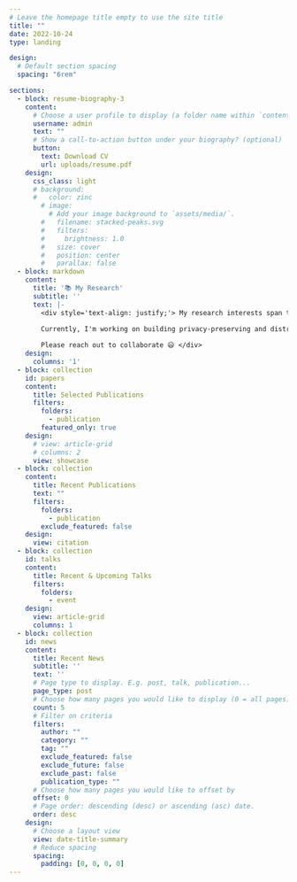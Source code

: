 ```yaml
---
# Leave the homepage title empty to use the site title
title: ""
date: 2022-10-24
type: landing

design:
  # Default section spacing
  spacing: "6rem"

sections:
  - block: resume-biography-3
    content:
      # Choose a user profile to display (a folder name within `content/authors/`)
      username: admin
      text: ""
      # Show a call-to-action button under your biography? (optional)
      button:
        text: Download CV
        url: uploads/resume.pdf
    design:
      css_class: light
      # background:
      #   color: zinc
        # image:
          # Add your image background to `assets/media/`.
        #   filename: stacked-peaks.svg
        #   filters:
        #     brightness: 1.0
        #   size: cover
        #   position: center
        #   parallax: false
  - block: markdown
    content:
      title: '📚 My Research'
      subtitle: ''
      text: |-
        <div style='text-align: justify;'> My research interests span the fields of machine learning and networking systems, including but not limited to privacy in AI/ML, wireless communications and networks, fog/edge computing and networking, intelligent reflecting surface (IRS)-aided communications, and multi-input multi-output (MIMO) communications.

        Currently, I'm working on building privacy-preserving and distributed systems.
        
        Please reach out to collaborate 😃 </div>
    design:
      columns: '1'
  - block: collection
    id: papers
    content:
      title: Selected Publications
      filters:
        folders:
          - publication
        featured_only: true
    design:
      # view: article-grid
      # columns: 2
      view: showcase
  - block: collection
    content:
      title: Recent Publications
      text: ""
      filters:
        folders:
          - publication
        exclude_featured: false
    design:
      view: citation
  - block: collection
    id: talks
    content:
      title: Recent & Upcoming Talks
      filters:
        folders:
          - event
    design:
      view: article-grid
      columns: 1
  - block: collection
    id: news
    content:
      title: Recent News
      subtitle: ''
      text: ''
      # Page type to display. E.g. post, talk, publication...
      page_type: post
      # Choose how many pages you would like to display (0 = all pages)
      count: 5
      # Filter on criteria
      filters:
        author: ""
        category: ""
        tag: ""
        exclude_featured: false
        exclude_future: false
        exclude_past: false
        publication_type: ""
      # Choose how many pages you would like to offset by
      offset: 0
      # Page order: descending (desc) or ascending (asc) date.
      order: desc
    design:
      # Choose a layout view
      view: date-title-summary
      # Reduce spacing
      spacing:
        padding: [0, 0, 0, 0]
---
```

